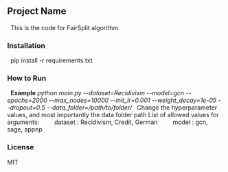 ## Project Name
&nbsp; 
This is the code for FairSplit algorithm. 
&nbsp; 

### Installation
&nbsp; 
pip install -r requirements.txt
&nbsp; 

### How to Run
&nbsp; 
**Example**
*python main.py --dataset=Recidivism --model=gcn --epochs=2000 --max_nodes=10000 --init_lr=0.001 --weight_decay=1e-05 --dropout=0.5 --data_folder=/path/to/folder/*
&nbsp; 
Change the hyperparameter values, and most importantly the data folder path
List of allowed values for arguments:
&nbsp; &nbsp; &nbsp; &nbsp; dataset :  Recidivism, Credit, German
&nbsp; &nbsp; &nbsp; &nbsp; model   :  gcn, sage, appnp
&nbsp; 

### License
MIT
	
